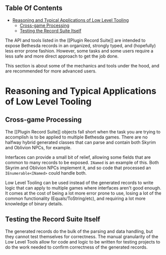 <!-- START doctoc generated TOC please keep comment here to allow auto update -->
<!-- DON'T EDIT THIS SECTION, INSTEAD RE-RUN doctoc TO UPDATE -->
## Table Of Contents

- [Reasoning and Typical Applications of Low Level Tooling](#reasoning-and-typical-applications-of-low-level-tooling)
  - [Cross-game Processing](#cross-game-processing)
  - [Testing the Record Suite Itself](#testing-the-record-suite-itself)

<!-- END doctoc generated TOC please keep comment here to allow auto update -->

The API and tools listed in the [[Plugin Record Suite]] are intended to expose Bethesda records in an organized, strongly typed, and (hopefully) less error prone fashion.  However, some tasks and some users require a less safe and more direct approach to get the job done.

This section is about some of the mechanics and tools under the hood, and are recommended for more advanced users.

# Reasoning and Typical Applications of Low Level Tooling
## Cross-game Processing
The [[Plugin Record Suite]] objects fall short when the task you are trying to accomplish is to be applied to multiple Bethesda games.  There are no halfway hybrid generated classes that can parse and contain both Skyrim and Oblivion NPCs, for example.

Interfaces can provide a small bit of relief, allowing some fields that are common to many records to be exposed.  `INamed` is an example of this.  Both Skyrim and Oblivion NPCs implement it, and so code that processed an `IEnumerable<INamed>` could handle both.

Low Level Tooling can be used instead of the generated records to write logic that can apply to multiple games where interfaces aren't good enough.  It comes at the cost of being a lot more error prone to use, losing a lot of the common functionality (Equals/ToString/etc), and requiring a lot more knowledge of binary details.

## Testing the Record Suite Itself
The generated records do the bulk of the parsing and data handling, but they cannot test themselves for correctness.  The manual granularity of the Low Level Tools allow for code and logic to be written for testing projects to do the work needed to confirm correctness of the generated records.